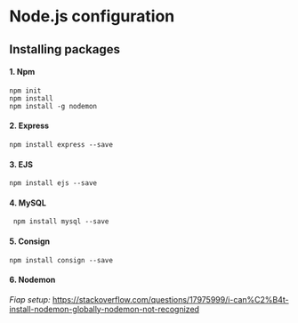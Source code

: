 # Node.js configuration

## Installing packages

#### 1. Npm

```
npm init
npm install
npm install -g nodemon

```

#### 2. Express

```
npm install express --save
```

#### 3. EJS

```
npm install ejs --save
```

#### 4. MySQL

```
 npm install mysql --save
```

#### 5. Consign

```
npm install consign --save
```

#### 6. Nodemon

  *Fiap setup:* https://stackoverflow.com/questions/17975999/i-can%C2%B4t-install-nodemon-globally-nodemon-not-recognized